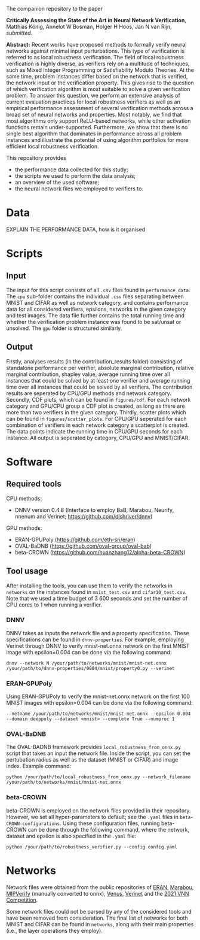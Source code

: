 The companion repository to the paper 

**Critically Assessing the State of the Art in Neural Network Verification**, Matthias König, Annelot W Bosman, Holger H Hoos, Jan N van Rijn, *submitted*. 

**Abstract:** Recent works have proposed methods to formally verify neural networks against minimal input perturbations. This type of verification is referred to as local robustness verification. The field of local robustness verification is highly diverse, as verifiers rely on a multitude of techniques, such as Mixed Integer Programming or Satisfiability Modulo Theories. At the same time, problem instances differ based on the network that is verified, the network input or the verification property. This gives rise to the question of which verification algorithm is most suitable to solve a given verification problem. To answer this question, we perform an extensive analysis of current evaluation practices for local robustness verifiers as well as an empirical performance assessment of several verification methods across a broad set of neural networks and properties. Most notably, we find that most algorithms only support ReLU-based networks, while other activation functions remain under-supported. Furthermore, we show that there is no single best algorithm that dominates in performance across all problem instances and illustrate the potential of using algorithm portfolios for more efficient local robustness verification.

This repository provides

- the performance data collected for this study;
- the scripts we used to perform the data analysis;
- an overview of the used software;
- the neural network files we employed to verifiers to.

# Data

EXPLAIN THE PERFORMANCE DATA, how is it organised

# Scripts

## Input

The input for this script consists of all ```.csv``` files found in ```performance_data```. The ```cpu``` sub-folder contains the individual ```.csv``` files separating between MNIST and CIFAR as well as network category, and contains performance data for all considered verifiers, epsilons, networks in the given category and test images. The data file further contains the total running time and whether the verification problem instance was found to be sat/unsat or unsolved. The ```gpu``` folder is structured similarly.

## Output

Firstly, analyses results (in the contribution_results folder) consisting of standalone performance per verifier, absolute marginal contribution, relative marginal contribution, shapley value, average running time over all instances that could be solved by at least one verifier and average running time over all instances that could be solved by all verifiers. The contribution results are seperated by CPU/GPU methods and network category.
Secondly, CDF plots, which can be found in ```figures/cdf```. For each network category and GPU/CPU group a CDF plot is created, as long as there are more than two verifiers in the given category.
Thirdly, scatter plots which can be found in ```figures/scatter_plots```. For CPU/GPU seperated for each combination of verifiers in each network category a scatterplot is created. The data points indicate the running time in CPU/GPU seconds for each instance.
All output is seperated by category, CPU/GPU and MNIST/CIFAR.

# Software 

## Required tools

CPU methods: 
- DNNV version 0.4.8 (Interface to employ BaB, Marabou, Neurify, nnenum and Verinet; https://github.com/dlshriver/dnnv)

GPU methods:
- ERAN-GPUPoly (https://github.com/eth-sri/eran)
- OVAL-BaDNB (https://github.com/oval-group/oval-bab)
- beta-CROWN (https://github.com/huanzhang12/alpha-beta-CROWN)

## Tool usage

After installing the tools, you can use them to verify the networks in ```networks``` on the instances found in ```mnist_test.csv``` and ```cifar10_test.csv```. Note that we used a time budget of 3 600 seconds and set the number of CPU cores to 1 when running a verifier.

### DNNV
DNNV takes as inputs the network file and a property specification. These specifications can be found in ```dnnv-properties```. 
For example, employing Verinet through DNNV to verify mnist-net.onnx network on the first MNIST image with epsilon=0.004 can be done via the following command:

```dnnv --network N /your/path/to/networks/mnist/mnist-net.onnx /your/path/to/dnnv-properties/0004/mnist/property0.py --verinet```



### ERAN-GPUPoly
Using ERAN-GPUPoly to verify the mnist-net.onnx network on the first 100 MNIST images with epsilon=0.004 can be done via the following command:

```--netname /your/path/to/networks/mnist/mnist-net.onnx --epsilon 0.004 --domain deeppoly --dataset <mnist> --complete True --numproc 1```


### OVAL-BaDNB
The OVAL-BADNB framework provides ```local_robustness_from_onnx.py``` script that takes an input the network file. Inside the script, you can set the pertubation radius as well as the dataset (MNIST or CIFAR) and image index. Example command:

```python /your/path/to/local_robustness_from_onnx.py --network_filename /your/path/to/networks/mnist/mnist-net.onnx```

### beta-CROWN
beta-CROWN is employed on the network files provided in their repository. However, we set all hyper-parameters to default; see the ```.yaml``` files in ```beta-CROWN-configurations```. Using these configuration files, running beta-CROWN can be done through the following command, where the network, dataset and epsilon is also specified in the ```.yaml``` file:

```python /your/path/to/robustness_verifier.py --config config.yaml```

# Networks

Network files were obtained from the public repositories of [ERAN](https://github.com/eth-sri/eran), [Marabou](https://github.com/NeuralNetworkVerification/Marabou), [MIPVerify](https://github.com/vtjeng/MIPVerify.jl) (manually converted to onnx), [Venus](https://github.com/vas-group-imperial/venus), [Verinet](https://github.com/vas-group-imperial/VeriNet) and the [2021 VNN Competition](https://github.com/stanleybak/vnncomp2021). 

Some network files could not be parsed by any of the considered tools and have been removed from consideration. The final list of networks for both MNIST and CIFAR can be found in ```networks```, along with their main properties (i.e., the layer operations they employ). 
